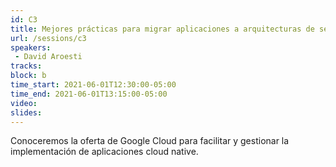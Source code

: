 ```yaml
---
id: C3
title: Mejores prácticas para migrar aplicaciones a arquitecturas de servicios y contenedores
url: /sessions/c3
speakers:
 - David Aroesti
tracks:
block: b
time_start: 2021-06-01T12:30:00-05:00
time_end: 2021-06-01T13:15:00-05:00
video:
slides:
---
```


Conoceremos la oferta de Google Cloud para facilitar y gestionar la implementación de aplicaciones cloud native.
